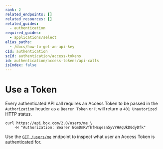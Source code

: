 ```yaml
---
rank: 2
related_endpoints: []
related_resources: []
related_guides:
  - authentication
required_guides:
  - applications/select
alias_paths:
  - /docs/how-to-get-an-api-key
cId: authentication
scId: authentication/access-tokens
id: authentication/access-tokens/api-calls
isIndex: false
---
```

# Use a Token

Every authenticated API call requires an Access Token to be passed in the
`Authorization` header as a `Bearer Token` or it will return a `401 Unautorized`
HTTP status.

```curl
curl https://api.box.com/2.0/users/me \
    -H "Authorization: Bearer EGmDmRVfhfHsqesn5yVYHAqUkD0dyDfk"
```

<Message>

Use the [`GET /users/me`](endpoint://get-users-id) endpoint to inspect what
user an Access Token is authenticated for.

</Message>
